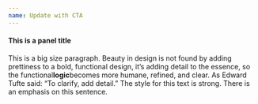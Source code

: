 ```yaml
---
name: Update with CTA
---
```

<div class="ui-panel">
    <div class="panel__title">
        <h4>This is a panel title</h4>
    </div>
    <div class="panel__body">
        <p>This is a big size paragraph. Beauty in design is not found by adding prettiness to a bold, functional design, it’s adding detail to the essence, so the functional<strong>logic</strong>becomes more humane, refined, and clear. As Edward Tufte said:
            “To clarify, add detail.” The style for this text is strong. There is an emphasis on this sentence.</p>
    </div>
</div>